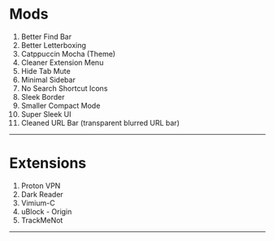 # Mods 

1. Better Find Bar 
2. Better Letterboxing 
3. Catppuccin Mocha (Theme) 
4. Cleaner Extension Menu
5. Hide Tab Mute 
6. Minimal Sidebar 
7. No Search Shortcut Icons 
8. Sleek Border 
9. Smaller Compact Mode  
10. Super Sleek UI 
11. Cleaned URL Bar (transparent blurred URL bar)

___

# Extensions

1. Proton VPN 
2. Dark Reader 
3. Vimium-C 
4. uBlock - Origin 
5. TrackMeNot

___

